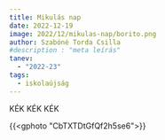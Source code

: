 ```yaml
---
title: Mikulás nap
date: 2022-12-19
image: 2022/12/mikulas-nap/borito.png
author: Szabóné Torda Csilla
#description : "meta leírás"
tanev:
  - "2022-23"
tags:
  - iskolaújság
---
```

KÉK KÉK KÉK

{{<gphoto "CbTXTDtGfQf2h5se6">}}